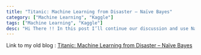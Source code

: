 ```yaml
---
title: "Titanic: Machine Learning from Disaster – Naïve Bayes"
category: ["Machine Learning", "Kaggle"]
tags: ["Machine Learning", "Kaggle"]
desc: "Hi There !! In this post I’ll continue our discussion and use Naïve Bayes Classifier Model. Just how I am going about in rest of the posts, I’ll be discussing minimal theory and more code"
---
```

Link to my old blog : [Titanic: Machine Learning from Disaster – Naïve Bayes][1]

[1]: https://predictoanalycto.wordpress.com/2015/07/23/titanic-machine-learning-from-disaster-naive-bayes/
